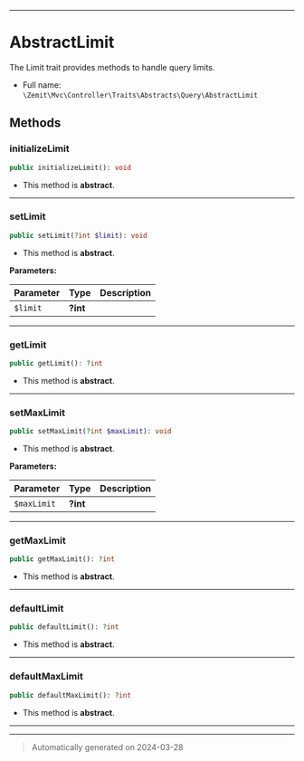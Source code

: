 ***

# AbstractLimit

The Limit trait provides methods to handle query limits.



* Full name: `\Zemit\Mvc\Controller\Traits\Abstracts\Query\AbstractLimit`




## Methods


### initializeLimit



```php
public initializeLimit(): void
```




* This method is **abstract**.







***

### setLimit



```php
public setLimit(?int $limit): void
```




* This method is **abstract**.



**Parameters:**

| Parameter | Type | Description |
|-----------|------|-------------|
| `$limit` | **?int** |  |





***

### getLimit



```php
public getLimit(): ?int
```




* This method is **abstract**.







***

### setMaxLimit



```php
public setMaxLimit(?int $maxLimit): void
```




* This method is **abstract**.



**Parameters:**

| Parameter | Type | Description |
|-----------|------|-------------|
| `$maxLimit` | **?int** |  |





***

### getMaxLimit



```php
public getMaxLimit(): ?int
```




* This method is **abstract**.







***

### defaultLimit



```php
public defaultLimit(): ?int
```




* This method is **abstract**.







***

### defaultMaxLimit



```php
public defaultMaxLimit(): ?int
```




* This method is **abstract**.







***

***
> Automatically generated on 2024-03-28

